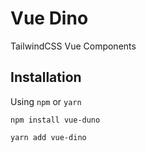 # Vue Dino

TailwindCSS Vue Components

## Installation

Using `npm` or `yarn`

```
npm install vue-duno
```

```
yarn add vue-dino
```

